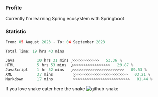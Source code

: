 ### Profile 

Currently I'm learning Spring ecosystem with Springboot

### Statistic
<!--START_SECTION:waka-->

```python
From: 05 August 2023 - To: 04 September 2023

Total Time: 19 hrs 43 mins

Java          10 hrs 31 mins  ͎͎͎͎͎͎͎͎͎͎͎͎͎>>>>>>>>>>>>   53.36 %
HTML          5 hrs 53 mins   ͎͎͎͎͎͎͎͚>>>>>>>>>>>>>>>>>   29.87 %
JavaScript    1 hr 52 mins    ͎͎>>>>>>>>>>>>>>>>>>>>>>>   09.53 %
XML           37 mins         ̞>>>>>>>>>>>>>>>>>>>>>>>>   03.21 %
Markdown      17 mins         >>>>>>>>>>>>>>>>>>>>>>>>>   01.44 %
```

<!--END_SECTION:waka-->

If you love snake eater here the snake 
<picture>
  <source media="(prefers-color-scheme: dark)" srcset="https://github.com/pradana4648/pradana4648/blob/c0566a83ca6ea5f2e46bab00e717c4c82b4b5c4c/github-contribution-grid-snake-dark.svg" />
  <source media="(prefers-color-scheme: light)" srcset="https://github.com/pradana4648/pradana4648/blob/c0566a83ca6ea5f2e46bab00e717c4c82b4b5c4c/github-contribution-grid-snake.svg" />
  <img alt="github-snake" src="https://github.com/pradana4648/pradana4648/blob/c0566a83ca6ea5f2e46bab00e717c4c82b4b5c4c/github-contribution-grid-snake.svg" />
</picture>
